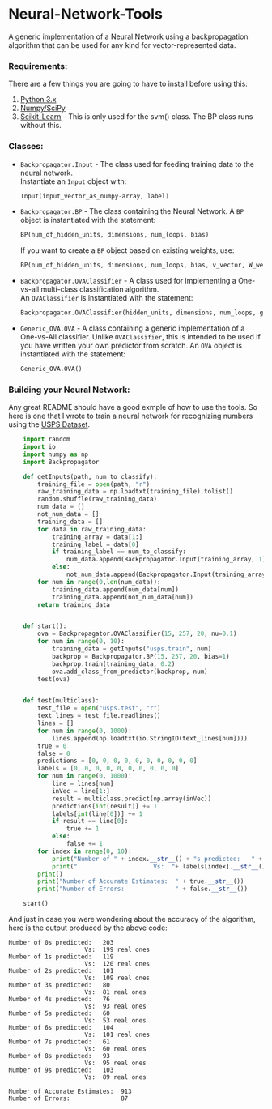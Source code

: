 # Neural-Network-Tools
A generic implementation of a Neural Network using a backpropagation algorithm that can be used for any kind for vector-represented data.

### Requirements:
   There are a few things you are going to have to install before using this:
   1. [Python 3.x][2]
   2. [Numpy/SciPy][3]
   3. [Scikit-Learn][4] - This is only used for the svm() class. The BP class runs without this.
  
### Classes:
 - `Backpropagator.Input` - The class used for feeding training data to the neural network.  
    Instantiate an `Input` object with:  
    
     ```python
     Input(input_vector_as_numpy-array, label)
     ```
 - `Backpropagator.BP` - The class containing the Neural Network.
    A `BP` object is instantiated with the statement:
    
      ```python
      BP(num_of_hidden_units, dimensions, num_loops, bias)
      ```

    If you want to create a `BP` object based on existing weights, use:  
    
      ```python
      BP(num_of_hidden_units, dimensions, num_loops, bias, v_vector, W_weight_matrix)
      ```
      
 - `Backpropagator.OVAClassifier` - A class used for implementing a One-vs-all multi-class classification algorithm.  
 	An `OVAClassifier` is instantiated with the statement:
 	  
      ```python
      Backpropagator.OVAClassifier(hidden_units, dimensions, num_loops, gradient_corrective_step)
      ```
     
 - `Generic_OVA.OVA` - A class containing a generic implementation of a One-vs-All classifier. Unlike `OVAClassifier`, 
    this is intended to be used if you have written your own predictor from scratch.
    An `OVA` object is instantiated with the statement:

      ```python
      Generic_OVA.OVA()
      ```

  
### Building your Neural Network:
Any great README should have a good exmple of how to use the tools. So here is one that I wrote to train a neural network    for recognizing numbers using the [USPS Dataset][1].

```python
    import random
    import io
    import numpy as np
    import Backpropagator

    def getInputs(path, num_to_classify):
        training_file = open(path, "r")
        raw_training_data = np.loadtxt(training_file).tolist()
        random.shuffle(raw_training_data)
        num_data = []
        not_num_data = []
        training_data = []
        for data in raw_training_data:
            training_array = data[1:]
            training_label = data[0]
            if training_label == num_to_classify:
                num_data.append(Backpropagator.Input(training_array, 1))
            else:
                not_num_data.append(Backpropagator.Input(training_array, -1))
        for num in range(0,len(num_data)):
            training_data.append(num_data[num])
            training_data.append(not_num_data[num])
        return training_data


    def start():
        ova = Backpropagator.OVAClassifier(15, 257, 20, nu=0.1)
        for num in range(0, 10):
            training_data = getInputs("usps.train", num)
            backprop = Backpropagator.BP(15, 257, 20, bias=1)
            backprop.train(training_data, 0.2)
            ova.add_class_from_predictor(backprop, num)
        test(ova)


    def test(multiclass):
        test_file = open("usps.test", "r")
        text_lines = test_file.readlines()
        lines = []
        for num in range(0, 1000):
            lines.append(np.loadtxt(io.StringIO(text_lines[num])))
        true = 0
        false = 0
        predictions = [0, 0, 0, 0, 0, 0, 0, 0, 0, 0]
        labels = [0, 0, 0, 0, 0, 0, 0, 0, 0, 0]
        for num in range(0, 1000):
            line = lines[num]
            inVec = line[1:]
            result = multiclass.predict(np.array(inVec))
            predictions[int(result)] += 1
            labels[int(line[0])] += 1
            if result == line[0]:
                true += 1
            else:
                false += 1
        for index in range(0, 10):
            print("Number of " + index.__str__() + "s predicted:   " + predictions[index].__str__())
            print("                     Vs:  "+ labels[index].__str__() + " real ones")
        print()
        print("Number of Accurate Estimates:  " + true.__str__())
        print("Number of Errors:              " + false.__str__())

    start()
```
And just in case you were wondering about the accuracy of the algorithm, here is the output produced by the above code:

```
Number of 0s predicted:   203
                     Vs:  199 real ones
Number of 1s predicted:   119
                     Vs:  120 real ones
Number of 2s predicted:   101
                     Vs:  109 real ones
Number of 3s predicted:   80
                     Vs:  81 real ones
Number of 4s predicted:   76
                     Vs:  93 real ones
Number of 5s predicted:   60
                     Vs:  53 real ones
Number of 6s predicted:   104
                     Vs:  101 real ones
Number of 7s predicted:   61
                     Vs:  60 real ones
Number of 8s predicted:   93
                     Vs:  95 real ones
Number of 9s predicted:   103
                     Vs:  89 real ones

Number of Accurate Estimates:  913
Number of Errors:              87
```

[1]: http://www.mathworks.com/matlabcentral/fileexchange/48567-usps-digit-dataset
[2]: https://www.python.org/downloads/
[3]: http://www.scipy.org/install.html
[4]: http://scikit-learn.org/stable/

